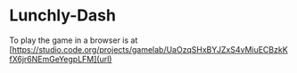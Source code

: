 # Lunchly-Dash

To play the game in a browser is at [https://studio.code.org/projects/gamelab/UaOzqSHxBYJZxS4vMiuECBzkKfX6jr6NEmGeYegpLFM](url)
